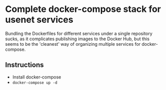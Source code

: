 # Complete docker-compose stack for usenet services

Bundling the Dockerfiles for different services under a single repository sucks, as it complicates publishing images to the Docker Hub, but this seems to be the 'cleanest' way of organizing multiple services for docker-compose.

## Instructions
- Install docker-compose
- ```docker-compose up -d```
